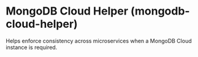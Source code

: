 # MongoDB Cloud Helper (mongodb-cloud-helper)
Helps enforce consistency across microservices when a MongoDB Cloud instance is required.
